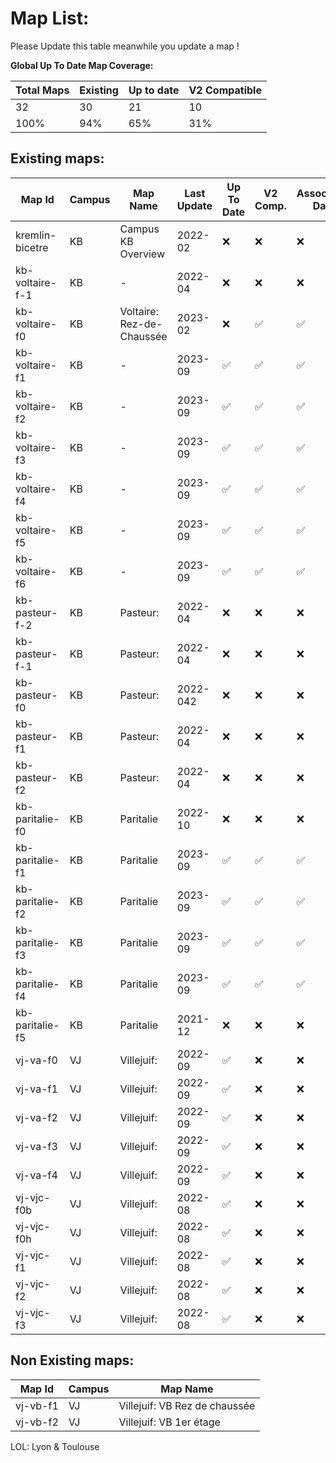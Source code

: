 # Map List:

Please Update this table meanwhile you update a map !

**Global Up To Date Map Coverage:**

| Total Maps | Existing | Up to date | V2 Compatible |
| ---- | --- | --- | --- |
| 32   | 30  | 21  |  10  |
| 100% | 94% | 65% |  31% |

## Existing maps:

| Map Id | Campus | Map Name | Last Update | Up To Date | V2 Comp. | Associated Data
|----|----|----|----|----|----|----|
| kremlin-bicetre | KB | Campus KB Overview | 2022-02 |  ❌ |  ❌ |  ❌ |
| kb-voltaire-f-1 | KB | - | 2022-04 |  ❌ |  ❌ |  ❌ |
| kb-voltaire-f0 | KB | Voltaire: Rez-de-Chaussée | 2023-02 | ❌ | ✅ |  ✅ |
| kb-voltaire-f1 | KB | - | 2023-09 |  ✅ |  ✅ |  ✅ |
| kb-voltaire-f2 | KB | - | 2023-09 |  ✅ |  ✅ |  ✅ |
| kb-voltaire-f3 | KB | - | 2023-09 |  ✅ |  ✅ |  ✅ |
| kb-voltaire-f4 | KB | - | 2023-09 |  ✅ |  ✅ |  ✅ |
| kb-voltaire-f5 | KB | - | 2023-09 |  ✅ |  ✅ |  ✅ |
| kb-voltaire-f6 | KB | - | 2023-09 |  ✅ |  ✅ |  ✅ |
| kb-pasteur-f-2 | KB | Pasteur: | 2022-04 |  ❌ |  ❌ |  ❌ |
| kb-pasteur-f-1 | KB | Pasteur: | 2022-04 |  ❌ |  ❌ |  ❌ |
| kb-pasteur-f0 | KB | Pasteur: | 2022-042 |  ❌ |  ❌ |  ❌ |
| kb-pasteur-f1 | KB | Pasteur: | 2022-04 |  ❌ |  ❌ |  ❌ |
| kb-pasteur-f2 | KB | Pasteur: | 2022-04 |  ❌ |  ❌ |  ❌ |
| kb-paritalie-f0 | KB | Paritalie | 2022-10 |  ❌ |  ❌ |  ❌ |
| kb-paritalie-f1 | KB | Paritalie | 2023-09 |  ✅ |  ✅ |  ✅ |
| kb-paritalie-f2 | KB | Paritalie | 2023-09 |  ✅ |  ✅ |  ✅ |
| kb-paritalie-f3 | KB | Paritalie | 2023-09|  ✅ |  ✅ |  ✅ |
| kb-paritalie-f4 | KB | Paritalie | 2023-09 |  ✅ |  ✅ |  ✅ |
| kb-paritalie-f5 | KB | Paritalie | 2021-12 |  ❌ |  ❌ |  ❌ |
| vj-va-f0 | VJ | Villejuif:  | 2022-09 |  ✅ |  ❌ |  ❌ |
| vj-va-f1 | VJ | Villejuif:  | 2022-09 |  ✅ |  ❌ |  ❌ |
| vj-va-f2 | VJ | Villejuif:  | 2022-09 |  ✅ |  ❌ |  ❌ |
| vj-va-f3 | VJ | Villejuif:  | 2022-09 |  ✅ |  ❌ |  ❌ |
| vj-va-f4 | VJ | Villejuif:  | 2022-09 |  ✅ |  ❌ |  ❌ |
| vj-vjc-f0b | VJ | Villejuif:  | 2022-08 |  ✅ |  ❌ |  ❌ |
| vj-vjc-f0h | VJ | Villejuif:  | 2022-08 |  ✅ |  ❌ |  ❌ |
| vj-vjc-f1 | VJ | Villejuif:  | 2022-08 |  ✅ |  ❌ |  ❌ |
| vj-vjc-f2 | VJ | Villejuif:  | 2022-08 |  ✅ |  ❌ |  ❌ |
| vj-vjc-f3 | VJ | Villejuif:  | 2022-08 |  ✅ |  ❌ |  ❌ |

## Non Existing maps:

| Map Id | Campus | Map Name |
|----|----|----|
| vj-vb-f1 | VJ | Villejuif: VB Rez de chaussée |
| vj-vb-f2 | VJ | Villejuif: VB 1er étage |

LOL: Lyon & Toulouse

